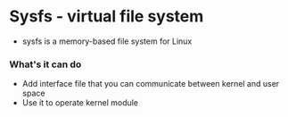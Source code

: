 # Sysfs - virtual file system
- sysfs is a memory-based file system for Linux

### What's it can do
* Add interface file that you can communicate between kernel and user space
* Use it to operate kernel module


